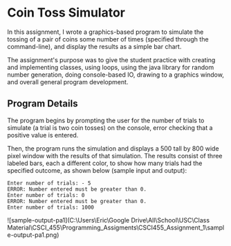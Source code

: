 # Coin Toss Simulator

In this assignment, I wrote a graphics-based program to simulate the tossing of a pair of coins some number of times (specified through the command-line), and display the results as a simple bar chart.

The assignment's purpose was to give the student practice with creating and implementing classes, using loops, using the java library for random number generation, doing console-based IO, drawing to a graphics window, and overall general program development.



## Program Details 

The program begins by prompting the user for the number of trials to simulate (a trial is two
coin tosses) on the console, error checking that a positive value is entered.

Then, the program runs the simulation and displays a 500 tall by 800 wide pixel window with the results of that simulation. The results consist of three labeled bars, each a different color, to show how many trials had the specified outcome, as shown below (sample input and output):

```
Enter number of trials: - 5
ERROR: Number entered must be greater than 0.
Enter number of trials: 0
ERROR: Number entered must be greater than 0.
Enter number of trials: 1000
```

![sample-output-pa1](C:\Users\Eric\Google Drive\All\School\USC\Class Material\CSCI_455\Programming_Assigments\CSCI455_Assignment_1\sample-output-pa1.png)

